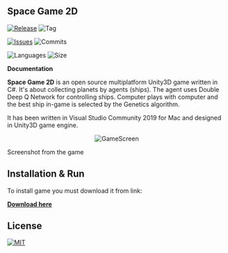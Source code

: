 ## Space Game 2D

[![Release](https://img.shields.io/github/release/markub3327/Space-Game-2D)](https://github.com/markub3327/Space-Game-2D/releases)
![Tag](https://img.shields.io/github/v/tag/markub3327/Space-Game-2D)

[![Issues](https://img.shields.io/github/issues/markub3327/Space-Game-2D)](https://github.com/markub3327/Space-Game-2D/issues)
![Commits](https://img.shields.io/github/commit-activity/w/markub3327/Space-Game-2D)

![Languages](https://img.shields.io/github/languages/count/markub3327/Space-Game-2D)
![Size](https://img.shields.io/github/repo-size/markub3327/Space-Game-2D)

**Documentation**

  **Space Game 2D** is an open source multiplatform Unity3D game written in C#. It's about collecting planets by agents (ships). The agent uses Double Deep Q Network for controlling ships. Computer plays with computer and the best ship in-game is selected by the Genetics algorithm.
  
It has been written in Visual Studio Community 2019 for Mac and designed in Unity3D game engine.

<p align="center">
  <img src="ship-game-2d.gif" alt="GameScreen">
  <p>Screenshot from the game</p>
</p>


## Installation & Run

To install game you must download it from link:

**[Download here](https://github.com/markub3327/Space-Game-2D/releases)**

## License

[![MIT](https://img.shields.io/github/license/markub3327/Space-Game-2D)](LICENSE)
